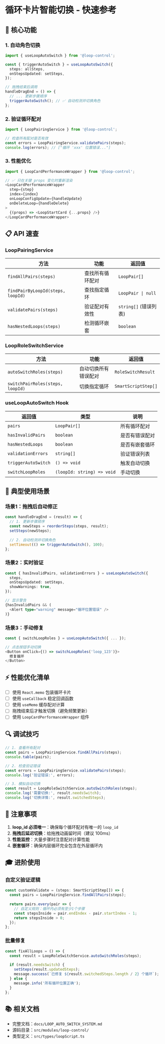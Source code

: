 # 循环卡片智能切换 - 快速参考

## 🎯 核心功能

### 1. 自动角色切换

```typescript
import { useLoopAutoSwitch } from '@loop-control';

const { triggerAutoSwitch } = useLoopAutoSwitch({
  steps: allSteps,
  onStepsUpdated: setSteps,
});

// 拖拽结束后调用
handleDragEnd = () => {
  // ... 更新步骤顺序
  triggerAutoSwitch(); // ✅ 自动检测并切换角色
};
```

### 2. 验证循环配对

```typescript
import { LoopPairingService } from '@loop-control';

// 检查所有配对是否有效
const errors = LoopPairingService.validatePairs(steps);
console.log(errors); // ["循环 'xxx' 位置错误..."]
```

### 3. 性能优化

```typescript
import { LoopCardPerformanceWrapper } from '@loop-control';

// ✅ 只在关键 props 变化时重新渲染
<LoopCardPerformanceWrapper
  step={step}
  index={index}
  onLoopConfigUpdate={handleUpdate}
  onDeleteLoop={handleDelete}
>
  {(props) => <LoopStartCard {...props} />}
</LoopCardPerformanceWrapper>
```

## 📋 API 速查

### LoopPairingService

| 方法 | 功能 | 返回值 |
|------|------|--------|
| `findAllPairs(steps)` | 查找所有循环配对 | `LoopPair[]` |
| `findPairByLoopId(steps, loopId)` | 查找指定循环 | `LoopPair \| null` |
| `validatePairs(steps)` | 验证配对有效性 | `string[]` (错误列表) |
| `hasNestedLoops(steps)` | 检测循环嵌套 | `boolean` |

### LoopRoleSwitchService

| 方法 | 功能 | 返回值 |
|------|------|--------|
| `autoSwitchRoles(steps)` | 自动切换所有错误配对 | `RoleSwitchResult` |
| `switchPairRoles(steps, loopId)` | 切换指定循环 | `SmartScriptStep[]` |

### useLoopAutoSwitch Hook

| 返回值 | 类型 | 说明 |
|--------|------|------|
| `pairs` | `LoopPair[]` | 所有循环配对 |
| `hasInvalidPairs` | `boolean` | 是否有错误配对 |
| `hasNestedLoops` | `boolean` | 是否有嵌套循环 |
| `validationErrors` | `string[]` | 验证错误列表 |
| `triggerAutoSwitch` | `() => void` | 触发自动切换 |
| `switchLoopRoles` | `(loopId: string) => void` | 手动切换 |

## 🚀 典型使用场景

### 场景1：拖拽后自动修正

```typescript
const handleDragEnd = (result) => {
  // 1. 更新步骤顺序
  const newSteps = reorderSteps(steps, result);
  setSteps(newSteps);
  
  // 2. 自动检测并切换角色
  setTimeout(() => triggerAutoSwitch(), 100);
};
```

### 场景2：实时验证

```typescript
const { hasInvalidPairs, validationErrors } = useLoopAutoSwitch({
  steps,
  onStepsUpdated: setSteps,
  showWarnings: true,
});

// 显示警告
{hasInvalidPairs && (
  <Alert type="warning" message="循环位置错误" />
)}
```

### 场景3：手动修复

```typescript
const { switchLoopRoles } = useLoopAutoSwitch({ ... });

// 点击按钮手动切换
<Button onClick={() => switchLoopRoles('loop_123')}>
  修复循环
</Button>
```

## ⚡ 性能优化清单

- [ ] 使用 `React.memo` 包装循环卡片
- [ ] 使用 `useCallback` 稳定回调函数
- [ ] 使用 `useMemo` 缓存配对计算
- [ ] 拖拽结束后才触发切换（避免频繁更新）
- [ ] 使用 `LoopCardPerformanceWrapper` 组件

## 🔍 调试技巧

```typescript
// 1. 查看所有配对
const pairs = LoopPairingService.findAllPairs(steps);
console.table(pairs);

// 2. 检查验证错误
const errors = LoopPairingService.validatePairs(steps);
console.log('验证错误:', errors);

// 3. 模拟自动切换
const result = LoopRoleSwitchService.autoSwitchRoles(steps);
console.log('需要切换:', result.needsSwitch);
console.log('切换详情:', result.switchedSteps);
```

## 📝 注意事项

1. **loop_id 必须唯一**：确保每个循环配对有唯一的 `loop_id`
2. **拖拽后延迟切换**：给拖拽动画留时间（建议 100ms）
3. **性能监控**：大量步骤时注意配对计算性能
4. **嵌套循环**：确保内层循环完全包含在外层循环内

## 🎓 进阶使用

### 自定义验证逻辑

```typescript
const customValidate = (steps: SmartScriptStep[]) => {
  const pairs = LoopPairingService.findAllPairs(steps);
  
  return pairs.every(pair => {
    // 自定义规则：循环内必须有至少1个步骤
    const stepsInside = pair.endIndex - pair.startIndex - 1;
    return stepsInside > 0;
  });
};
```

### 批量修复

```typescript
const fixAllLoops = () => {
  const result = LoopRoleSwitchService.autoSwitchRoles(steps);
  
  if (result.needsSwitch) {
    setSteps(result.updatedSteps);
    message.success(`已修复 ${result.switchedSteps.length / 2} 个循环`);
  } else {
    message.info('所有循环位置正确');
  }
};
```

## 📚 相关文档

- 完整文档：`docs/LOOP_AUTO_SWITCH_SYSTEM.md`
- 源码目录：`src/modules/loop-control/`
- 类型定义：`src/types/loopScript.ts`
